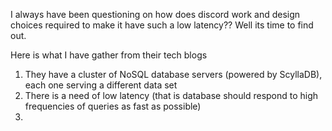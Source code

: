 I always have been questioning on how does discord work and design choices required to make it have such a low latency??
Well its time to find out.

Here is what I have gather from their tech blogs
1. They have a cluster of NoSQL database servers (powered by ScyllaDB), each one serving a different data set
2. There is a need of low latency (that is database should respond to high frequencies of queries as fast as possible)
3. 